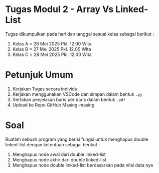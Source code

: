 # Tugas Modul 2 - Array Vs Linked-List

Tugas dikumpulkan pada hari dan tanggal sesuai kelas sebagai berikut : 
1. Kelas A = 26 Mei 2025 Pkl. 12.00 Wita
2. Kelas B = 27 Mei 2025 Pkl. 12.00 Wita
3. Kelas C = 28 Mei 2025 Pkl. 12.00 Wita


# Petunjuk Umum
1. Kerjakan Tugas secara individu
2. Kerjakan menggunakan VSCode dan simpan dalam bentuk `.py` 
3. Sertakan penjelasan baris per baris dalam bentuk `.pdf`
4. Upload ke Repo GitHub Masing-masing


# Soal
Buatlah sebuah program yang berisi fungsi untuk menghapus double linked-list dengan ketentuan sebagai berikut : 
1. Menghapus node awal dari double linked-list
2. Menghapus node akhir dari double linked-list
3. Menghapus node double linked-list berdasarkan pada nilai data nya 
